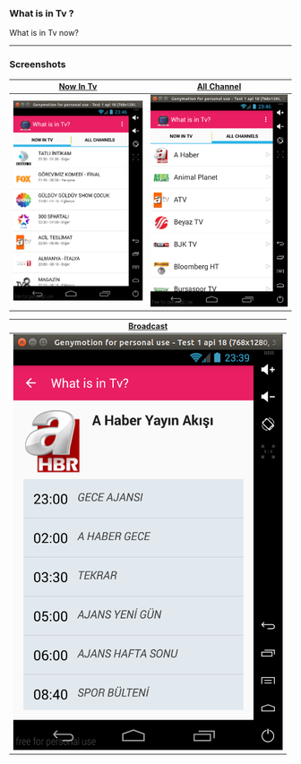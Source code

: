 ### What is in Tv ? 
What is in Tv now?

----

### Screenshots

[Now In Tv](app/src/main/java/com/ozcaan11/l50/tvdenevar/Fragments/NowInTvFragment.java) | [All Channel](app/src/main/java/com/ozcaan11/l50/tvdenevar/Fragments/AllChannelFragment.java) 	|
-------------|----------------|
![](screenshots/main-1.png)| ![](screenshots/main-2.png) |


[Broadcast](app/src/main/java/com/ozcaan11/l50/tvdenevar/Activities/BroadcastingActivity.java) |
-------------|
![](screenshots/main-3.png)| 
